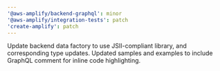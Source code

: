 ```yaml
---
'@aws-amplify/backend-graphql': minor
'@aws-amplify/integration-tests': patch
'create-amplify': patch
---
```


Update backend data factory to use JSII-compliant library, and corresponding type updates. Updated samples and examples to include GraphQL comment for inline code highlighting.
